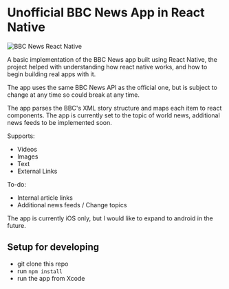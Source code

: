 # Unofficial BBC News App in React Native   

![BBC News React Native](http://i.imgur.com/nGyJOwV.png)


A basic implementation of the BBC News app built using React Native, the project helped with understanding how react native works, and how to begin building real apps with it.

The app uses the same BBC News API as the official one, but is subject to change at any time so could break at any time.

The app parses the BBC's XML story structure and maps each item to react components.
The app is currently set to the topic of world news, additional news feeds to be implemented soon.

Supports:
- Videos  
- Images  
- Text
- External Links  

To-do:  
- Internal article links  
- Additional news feeds  / Change topics


The app is currently iOS only, but I would like to expand to android in the future.

## Setup for developing

- git clone this repo  
- run `npm install`
- run the app from Xcode
